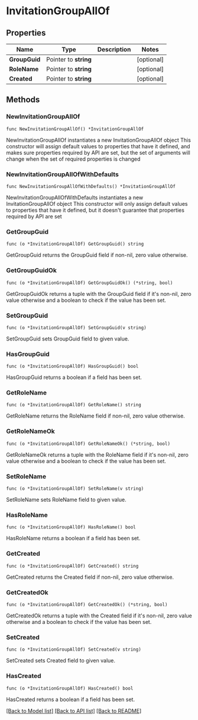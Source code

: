 # InvitationGroupAllOf

## Properties

Name | Type | Description | Notes
------------ | ------------- | ------------- | -------------
**GroupGuid** | Pointer to **string** |  | [optional] 
**RoleName** | Pointer to **string** |  | [optional] 
**Created** | Pointer to **string** |  | [optional] 

## Methods

### NewInvitationGroupAllOf

`func NewInvitationGroupAllOf() *InvitationGroupAllOf`

NewInvitationGroupAllOf instantiates a new InvitationGroupAllOf object
This constructor will assign default values to properties that have it defined,
and makes sure properties required by API are set, but the set of arguments
will change when the set of required properties is changed

### NewInvitationGroupAllOfWithDefaults

`func NewInvitationGroupAllOfWithDefaults() *InvitationGroupAllOf`

NewInvitationGroupAllOfWithDefaults instantiates a new InvitationGroupAllOf object
This constructor will only assign default values to properties that have it defined,
but it doesn't guarantee that properties required by API are set

### GetGroupGuid

`func (o *InvitationGroupAllOf) GetGroupGuid() string`

GetGroupGuid returns the GroupGuid field if non-nil, zero value otherwise.

### GetGroupGuidOk

`func (o *InvitationGroupAllOf) GetGroupGuidOk() (*string, bool)`

GetGroupGuidOk returns a tuple with the GroupGuid field if it's non-nil, zero value otherwise
and a boolean to check if the value has been set.

### SetGroupGuid

`func (o *InvitationGroupAllOf) SetGroupGuid(v string)`

SetGroupGuid sets GroupGuid field to given value.

### HasGroupGuid

`func (o *InvitationGroupAllOf) HasGroupGuid() bool`

HasGroupGuid returns a boolean if a field has been set.

### GetRoleName

`func (o *InvitationGroupAllOf) GetRoleName() string`

GetRoleName returns the RoleName field if non-nil, zero value otherwise.

### GetRoleNameOk

`func (o *InvitationGroupAllOf) GetRoleNameOk() (*string, bool)`

GetRoleNameOk returns a tuple with the RoleName field if it's non-nil, zero value otherwise
and a boolean to check if the value has been set.

### SetRoleName

`func (o *InvitationGroupAllOf) SetRoleName(v string)`

SetRoleName sets RoleName field to given value.

### HasRoleName

`func (o *InvitationGroupAllOf) HasRoleName() bool`

HasRoleName returns a boolean if a field has been set.

### GetCreated

`func (o *InvitationGroupAllOf) GetCreated() string`

GetCreated returns the Created field if non-nil, zero value otherwise.

### GetCreatedOk

`func (o *InvitationGroupAllOf) GetCreatedOk() (*string, bool)`

GetCreatedOk returns a tuple with the Created field if it's non-nil, zero value otherwise
and a boolean to check if the value has been set.

### SetCreated

`func (o *InvitationGroupAllOf) SetCreated(v string)`

SetCreated sets Created field to given value.

### HasCreated

`func (o *InvitationGroupAllOf) HasCreated() bool`

HasCreated returns a boolean if a field has been set.


[[Back to Model list]](../README.md#documentation-for-models) [[Back to API list]](../README.md#documentation-for-api-endpoints) [[Back to README]](../README.md)


